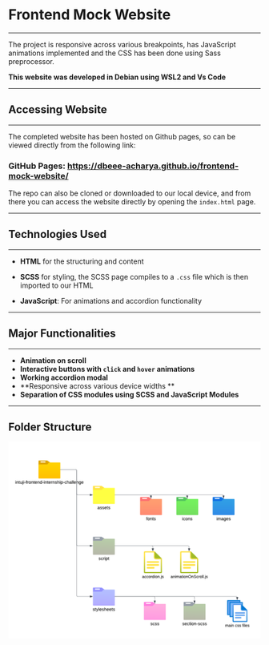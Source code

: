 # Frontend Mock Website 

<hr>

The project is responsive across various breakpoints, has JavaScript animations implemented and the CSS has been done using Sass preprocessor. 

**This website was developed in Debian using WSL2 and Vs Code**

<hr>

## Accessing Website

<hr>

The completed website has been hosted on Github pages, so can be viewed directly from the following link:
### GitHub Pages:  https://dbeee-acharya.github.io/frontend-mock-website/

The repo can also be cloned or downloaded to our local device, and from there you can access the website directly by opening the `index.html` page.

<hr>

## Technologies Used

<hr>

- **HTML** for the structuring and content 

- **SCSS** for styling, the SCSS page compiles to a `.css` file which is then imported to our HTML

- **JavaScript**: For animations and accordion functionality

<hr>

## Major Functionalities

<hr>

- **Animation on scroll**
- **Interactive buttons with `click` and `hover` animations**
- **Working accordion modal**
- **Responsive across various device widths **
- **Separation of CSS modules using SCSS and JavaScript Modules**

<hr>

## Folder Structure 

<img src="folder-sctructure.png">
